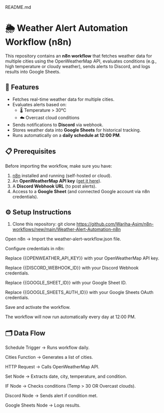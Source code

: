 README.md 
# 🌦️ Weather Alert Automation Workflow (n8n)

This repository contains an **n8n workflow** that fetches weather data for multiple cities using the OpenWeatherMap API, evaluates conditions (e.g., high temperature or cloudy weather), sends alerts to Discord, and logs results into Google Sheets.


## 🚀 Features
- Fetches real-time weather data for multiple cities.
- Evaluates alerts based on:
  - 🌡 Temperature > 30°C
  - ☁️ Overcast cloud conditions
- Sends notifications to **Discord** via webhook.
- Stores weather data into **Google Sheets** for historical tracking.
- Runs automatically on a **daily schedule at 12:00 PM**.


## 📋 Prerequisites
Before importing the workflow, make sure you have:
1. [n8n](https://n8n.io/) installed and running (self-hosted or cloud).
2. An **OpenWeatherMap API key** ([get it here](https://openweathermap.org/api)).
3. A **Discord Webhook URL** (to post alerts).
4. Access to a **Google Sheet** (and connected Google account via n8n credentials).


## ⚙️ Setup Instructions
1. Clone this repository:
   git clone https://github.com/Wariha-Asim/n8n-workflows/new/main/Weather-Alert-Automation-n8n

Open n8n → Import the weather-alert-workflow.json file.

Configure credentials in n8n:

Replace {{OPENWEATHER_API_KEY}} with your OpenWeatherMap API key.

Replace {{DISCORD_WEBHOOK_ID}} with your Discord Webhook credentials.

Replace {{GOOGLE_SHEET_ID}} with your Google Sheet ID.

Replace {{GOOGLE_SHEETS_AUTH_ID}} with your Google Sheets OAuth credentials.

Save and activate the workflow.

The workflow will now run automatically every day at 12:00 PM.

## 🗂 Data Flow

Schedule Trigger → Runs workflow daily.

Cities Function → Generates a list of cities.

HTTP Request → Calls OpenWeatherMap API.

Set Node → Extracts date, city, temperature, and condition.

IF Node → Checks conditions (Temp > 30 OR Overcast clouds).

Discord Node → Sends alert if condition met.

Google Sheets Node → Logs results.
